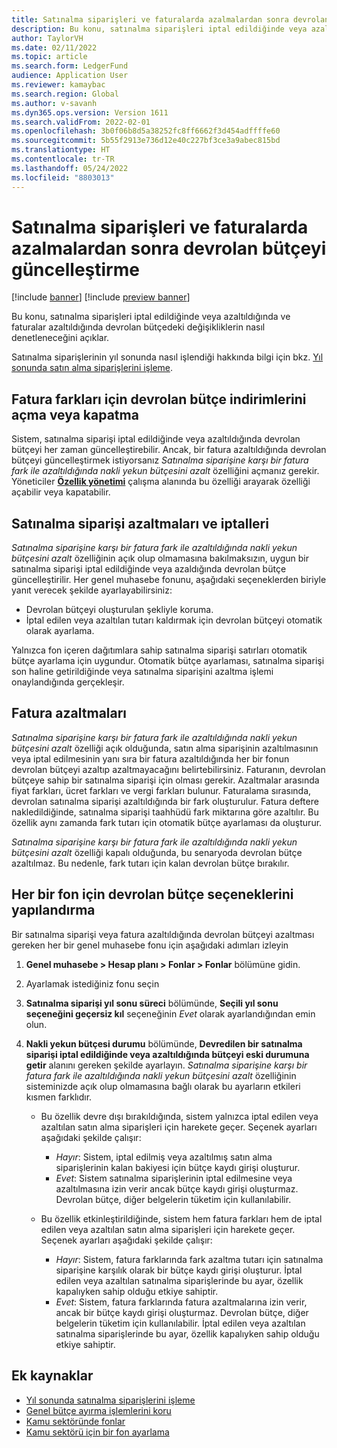 ```yaml
---
title: Satınalma siparişleri ve faturalarda azalmalardan sonra devrolan bütçeyi güncelleştirme
description: Bu konu, satınalma siparişleri iptal edildiğinde veya azaltıldığında ve faturalar azaltıldığında devrolan bütçedeki değişikliklerin nasıl denetleneceğini açıklar.
author: TaylorVH
ms.date: 02/11/2022
ms.topic: article
ms.search.form: LedgerFund
audience: Application User
ms.reviewer: kamaybac
ms.search.region: Global
ms.author: v-savanh
ms.dyn365.ops.version: Version 1611
ms.search.validFrom: 2022-02-01
ms.openlocfilehash: 3b0f06b8d5a38252fc8ff6662f3d454adffffe60
ms.sourcegitcommit: 5b55f2913e736d12e40c227bf3ce3a9abec815bd
ms.translationtype: HT
ms.contentlocale: tr-TR
ms.lasthandoff: 05/24/2022
ms.locfileid: "8803013"
---
```

# <a name="update-the-carry-forward-budget-after-reductions-in-purchase-orders-and-invoices"></a>Satınalma siparişleri ve faturalarda azalmalardan sonra devrolan bütçeyi güncelleştirme

[!include [banner](../includes/banner.md)]
[!include [preview banner](../includes/preview-banner.md)]

Bu konu, satınalma siparişleri iptal edildiğinde veya azaltıldığında ve faturalar azaltıldığında devrolan bütçedeki değişikliklerin nasıl denetleneceğini açıklar.

Satınalma siparişlerinin yıl sonunda nasıl işlendiği hakkında bilgi için bkz. [Yıl sonunda satın alma siparişlerini işleme](/dynamicsax-2012/appuser-itpro/process-purchase-orders-at-year-end).

## <a name="turn-carry-forward-budget-reductions-for-invoice-variances-on-or-off"></a>Fatura farkları için devrolan bütçe indirimlerini açma veya kapatma

Sistem, satınalma siparişi iptal edildiğinde veya azaltıldığında devrolan bütçeyi her zaman güncelleştirebilir. Ancak, bir fatura azaltıldığında devrolan bütçeyi güncelleştirmek istiyorsanız *Satınalma siparişine karşı bir fatura fark ile azaltıldığında nakli yekun bütçesini azalt* özelliğini açmanız gerekir. Yöneticiler **[Özellik yönetimi](../../fin-ops-core/fin-ops/get-started/feature-management/feature-management-overview.md)** çalışma alanında bu özelliği arayarak özelliği açabilir veya kapatabilir.

## <a name="purchase-order-reductions-and-cancellations"></a>Satınalma siparişi azaltmaları ve iptalleri

*Satınalma siparişine karşı bir fatura fark ile azaltıldığında nakli yekun bütçesini azalt* özelliğinin açık olup olmamasına bakılmaksızın, uygun bir satınalma siparişi iptal edildiğinde veya azaldığında devrolan bütçe güncelleştirilir. Her genel muhasebe fonunu, aşağıdaki seçeneklerden biriyle yanıt verecek şekilde ayarlayabilirsiniz:

- Devrolan bütçeyi oluşturulan şekliyle koruma.
- İptal edilen veya azaltılan tutarı kaldırmak için devrolan bütçeyi otomatik olarak ayarlama.

Yalnızca fon içeren dağıtımlara sahip satınalma siparişi satırları otomatik bütçe ayarlama için uygundur. Otomatik bütçe ayarlaması, satınalma siparişi son haline getirildiğinde veya satınalma siparişini azaltma işlemi onaylandığında gerçekleşir.

## <a name="invoice-reductions"></a>Fatura azaltmaları

*Satınalma siparişine karşı bir fatura fark ile azaltıldığında nakli yekun bütçesini azalt* özelliği açık olduğunda, satın alma siparişinin azaltılmasının veya iptal edilmesinin yanı sıra bir fatura azaltıldığında her bir fonun devrolan bütçeyi azaltıp azaltmayacağını belirtebilirsiniz. Faturanın, devrolan bütçeye sahip bir satınalma siparişi için olması gerekir. Azaltmalar arasında fiyat farkları, ücret farkları ve vergi farkları bulunur. Faturalama sırasında, devrolan satınalma siparişi azaltıldığında bir fark oluşturulur. Fatura deftere nakledildiğinde, satınalma siparişi taahhüdü fark miktarına göre azaltılır. Bu özellik aynı zamanda fark tutarı için otomatik bütçe ayarlaması da oluşturur.

*Satınalma siparişine karşı bir fatura fark ile azaltıldığında nakli yekun bütçesini azalt* özelliği kapalı olduğunda, bu senaryoda devrolan bütçe azaltılmaz. Bu nedenle, fark tutarı için kalan devrolan bütçe bırakılır.

## <a name="configure-the-carry-forward-budget-options-for-each-fund"></a>Her bir fon için devrolan bütçe seçeneklerini yapılandırma

Bir satınalma siparişi veya fatura azaltıldığında devrolan bütçeyi azaltması gereken her bir genel muhasebe fonu için aşağıdaki adımları izleyin

1. **Genel muhasebe \> Hesap planı \> Fonlar \> Fonlar** bölümüne gidin.
1. Ayarlamak istediğiniz fonu seçin
1. **Satınalma siparişi yıl sonu süreci** bölümünde, **Seçili yıl sonu seçeneğini geçersiz kıl** seçeneğinin *Evet* olarak ayarlandığından emin olun.
1. **Nakli yekun bütçesi durumu** bölümünde, **Devredilen bir satınalma siparişi iptal edildiğinde veya azaltıldığında bütçeyi eski durumuna getir** alanını gereken şekilde ayarlayın. *Satınalma siparişine karşı bir fatura fark ile azaltıldığında nakli yekun bütçesini azalt* özelliğinin sisteminizde açık olup olmamasına bağlı olarak bu ayarların etkileri kısmen farklıdır.

    - Bu özellik devre dışı bırakıldığında, sistem yalnızca iptal edilen veya azaltılan satın alma siparişleri için harekete geçer. Seçenek ayarları aşağıdaki şekilde çalışır:

        - *Hayır*: Sistem, iptal edilmiş veya azaltılmış satın alma siparişlerinin kalan bakiyesi için bütçe kaydı girişi oluşturur.
        - *Evet*: Sistem satınalma siparişlerinin iptal edilmesine veya azaltılmasına izin verir ancak bütçe kaydı girişi oluşturmaz. Devrolan bütçe, diğer belgelerin tüketim için kullanılabilir.

    - Bu özellik etkinleştirildiğinde, sistem hem fatura farkları hem de iptal edilen veya azaltılan satın alma siparişleri için harekete geçer. Seçenek ayarları aşağıdaki şekilde çalışır:

        - *Hayır*: Sistem, fatura farklarında fark azaltma tutarı için satınalma siparişine karşılık olarak bir bütçe kaydı girişi oluşturur. İptal edilen veya azaltılan satınalma siparişlerinde bu ayar, özellik kapalıyken sahip olduğu etkiye sahiptir.
        - *Evet*: Sistem, fatura farklarında fatura azaltmalarına izin verir, ancak bir bütçe kaydı girişi oluşturmaz. Devrolan bütçe, diğer belgelerin tüketim için kullanılabilir. İptal edilen veya azaltılan satınalma siparişlerinde bu ayar, özellik kapalıyken sahip olduğu etkiye sahiptir.

## <a name="additional-resources"></a>Ek kaynaklar

- [Yıl sonunda satınalma siparişlerini işleme](/dynamicsax-2012/appuser-itpro/process-purchase-orders-at-year-end)
- [Genel bütçe ayırma işlemlerini koru](general-budget-reservation-tasks.md)
- [Kamu sektöründe fonlar](funds-public-sector.md)
- [Kamu sektörü için bir fon ayarlama](tasks/set-up-fund-public-sector.md)
